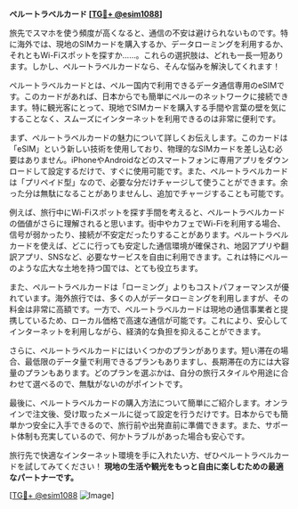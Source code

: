 **ペルートラベルカード [[TG💪+ @esim1088](https://t.me/s/esim1088)]**

旅先でスマホを使う頻度が高くなると、通信の不安は避けられないものです。特に海外では、現地のSIMカードを購入するか、データローミングを利用するか、それともWi-Fiスポットを探すか……。これらの選択肢は、どれも一長一短あります。しかし、ペルートラベルカードなら、そんな悩みを解決してくれます！

ペルートラベルカードとは、ペルー国内で利用できるデータ通信専用のeSIMです。このカードがあれば、日本からでも簡単にペルーのネットワークに接続できます。特に観光客にとって、現地でSIMカードを購入する手間や言葉の壁を気にすることなく、スムーズにインターネットを利用できるのは非常に便利です。

まず、ペルートラベルカードの魅力について詳しくお伝えします。このカードは「eSIM」という新しい技術を使用しており、物理的なSIMカードを差し込む必要はありません。iPhoneやAndroidなどのスマートフォンに専用アプリをダウンロードして設定するだけで、すぐに使用可能です。また、ペルートラベルカードは「プリペイド型」なので、必要な分だけチャージして使うことができます。余った分は無駄になることがありませんし、追加でチャージすることも可能です。

例えば、旅行中にWi-Fiスポットを探す手間を考えると、ペルートラベルカードの価値がさらに理解されると思います。街中やカフェでWi-Fiを利用する場合、信号が弱かったり、接続が不安定だったりすることがあります。ペルートラベルカードを使えば、どこに行っても安定した通信環境が確保され、地図アプリや翻訳アプリ、SNSなど、必要なサービスを自由に利用できます。これは特にペルーのような広大な土地を持つ国では、とても役立ちます。

また、ペルートラベルカードは「ローミング」よりもコストパフォーマンスが優れています。海外旅行では、多くの人がデータローミングを利用しますが、その料金は非常に高額です。一方で、ペルートラベルカードは現地の通信事業者と提携しているため、ローカル価格で高速な通信が可能です。これにより、安心してインターネットを利用しながら、経済的な負担を抑えることができます。

さらに、ペルートラベルカードにはいくつかのプランがあります。短い滞在の場合、最低限のデータ量で利用できるプランもありますし、長期滞在の方には大容量のプランもあります。どのプランを選ぶかは、自分の旅行スタイルや用途に合わせて選べるので、無駄がないのがポイントです。

最後に、ペルートラベルカードの購入方法について簡単にご紹介します。オンラインで注文後、受け取ったメールに従って設定を行うだけです。日本からでも簡単かつ安全に入手できるので、旅行前や出発直前に準備できます。また、サポート体制も充実しているので、何かトラブルがあった場合も安心です。

旅行先で快適なインターネット環境を手に入れたい方、ぜひペルートラベルカードを試してみてください！ **現地の生活や観光をもっと自由に楽しむための最適なパートナーです。**

[[TG💪+ @esim1088](https://t.me/s/esim1088) ![Image](https://i.postimg.cc/Y0z9fWf4/image.png)]